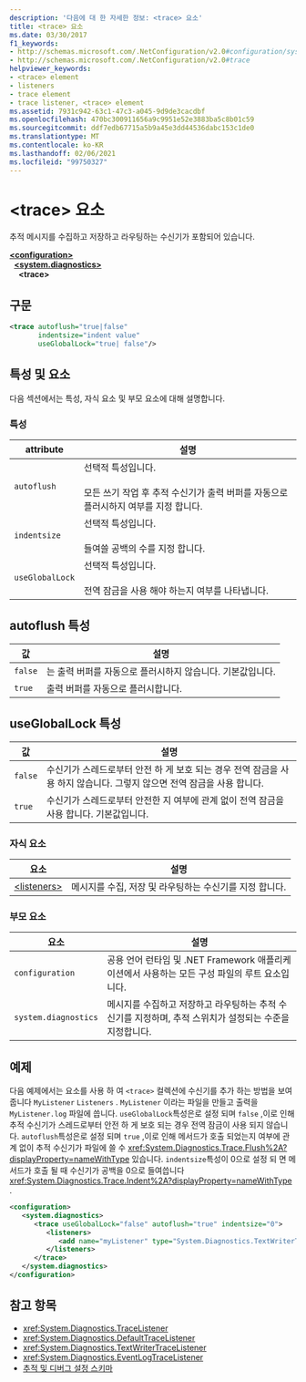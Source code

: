 ```yaml
---
description: '다음에 대 한 자세한 정보: <trace> 요소'
title: <trace> 요소
ms.date: 03/30/2017
f1_keywords:
- http://schemas.microsoft.com/.NetConfiguration/v2.0#configuration/system.diagnostics/trace
- http://schemas.microsoft.com/.NetConfiguration/v2.0#trace
helpviewer_keywords:
- <trace> element
- listeners
- trace element
- trace listener, <trace> element
ms.assetid: 7931c942-63c1-47c3-a045-9d9de3cacdbf
ms.openlocfilehash: 470bc300911656a9c9951e52e3883ba5c8b01c59
ms.sourcegitcommit: ddf7edb67715a5b9a45e3dd44536dabc153c1de0
ms.translationtype: MT
ms.contentlocale: ko-KR
ms.lasthandoff: 02/06/2021
ms.locfileid: "99750327"
---
```

# <a name="trace-element"></a>\<trace> 요소

추적 메시지를 수집하고 저장하고 라우팅하는 수신기가 포함되어 있습니다.  
  
[**\<configuration>**](../configuration-element.md)  
&nbsp;&nbsp;[**\<system.diagnostics>**](system-diagnostics-element.md)  
&nbsp;&nbsp;&nbsp;&nbsp;**\<trace>**  
  
## <a name="syntax"></a>구문  
  
```xml  
<trace autoflush="true|false"
       indentsize="indent value"  
       useGlobalLock="true| false"/>  
```  
  
## <a name="attributes-and-elements"></a>특성 및 요소  

 다음 섹션에서는 특성, 자식 요소 및 부모 요소에 대해 설명합니다.  
  
### <a name="attributes"></a>특성  
  
|attribute|설명|  
|---------------|-----------------|  
|`autoflush`|선택적 특성입니다.<br /><br /> 모든 쓰기 작업 후 추적 수신기가 출력 버퍼를 자동으로 플러시하지 여부를 지정 합니다.|  
|`indentsize`|선택적 특성입니다.<br /><br /> 들여쓸 공백의 수를 지정 합니다.|  
|`useGlobalLock`|선택적 특성입니다.<br /><br /> 전역 잠금을 사용 해야 하는지 여부를 나타냅니다.|  
  
## <a name="autoflush-attribute"></a>autoflush 특성  
  
|값|설명|  
|-----------|-----------------|  
|`false`|는 출력 버퍼를 자동으로 플러시하지 않습니다. 기본값입니다.|  
|`true`|출력 버퍼를 자동으로 플러시합니다.|  
  
## <a name="usegloballock-attribute"></a>useGlobalLock 특성  
  
|값|설명|  
|-----------|-----------------|  
|`false`|수신기가 스레드로부터 안전 하 게 보호 되는 경우 전역 잠금을 사용 하지 않습니다. 그렇지 않으면 전역 잠금을 사용 합니다.|  
|`true`|수신기가 스레드로부터 안전한 지 여부에 관계 없이 전역 잠금을 사용 합니다. 기본값입니다.|  
  
### <a name="child-elements"></a>자식 요소  
  
|요소|설명|  
|-------------|-----------------|  
|[\<listeners>](listeners-element-for-trace.md)|메시지를 수집, 저장 및 라우팅하는 수신기를 지정 합니다.|  
  
### <a name="parent-elements"></a>부모 요소  
  
|요소|설명|  
|-------------|-----------------|  
|`configuration`|공용 언어 런타임 및 .NET Framework 애플리케이션에서 사용하는 모든 구성 파일의 루트 요소입니다.|  
|`system.diagnostics`|메시지를 수집하고 저장하고 라우팅하는 추적 수신기를 지정하며, 추적 스위치가 설정되는 수준을 지정합니다.|  
  
## <a name="example"></a>예제  

 다음 예제에서는 요소를 사용 하 여 `<trace>` 컬렉션에 수신기를 추가 하는 방법을 보여 줍니다 `MyListener` `Listeners` . `MyListener` 이라는 파일을 만들고 출력을 `MyListener.log` 파일에 씁니다. `useGlobalLock`특성은로 설정 되며 `false` ,이로 인해 추적 수신기가 스레드로부터 안전 하 게 보호 되는 경우 전역 잠금이 사용 되지 않습니다. `autoflush`특성은로 설정 되며 `true` ,이로 인해 메서드가 호출 되었는지 여부에 관계 없이 추적 수신기가 파일에 쓸 수 <xref:System.Diagnostics.Trace.Flush%2A?displayProperty=nameWithType> 있습니다. `indentsize`특성이 0으로 설정 되 면 메서드가 호출 될 때 수신기가 공백을 0으로 들여씁니다 <xref:System.Diagnostics.Trace.Indent%2A?displayProperty=nameWithType> .  
  
```xml  
<configuration>  
   <system.diagnostics>  
      <trace useGlobalLock="false" autoflush="true" indentsize="0">  
         <listeners>  
            <add name="myListener" type="System.Diagnostics.TextWriterTraceListener, system version=1.0.3300.0, Culture=neutral, PublicKeyToken=b77a5c561934e089" initializeData="c:\myListener.log" />  
         </listeners>  
      </trace>  
   </system.diagnostics>  
</configuration>  
```  
  
## <a name="see-also"></a>참고 항목

- <xref:System.Diagnostics.TraceListener>
- <xref:System.Diagnostics.DefaultTraceListener>
- <xref:System.Diagnostics.TextWriterTraceListener>
- <xref:System.Diagnostics.EventLogTraceListener>
- [추적 및 디버그 설정 스키마](index.md)
